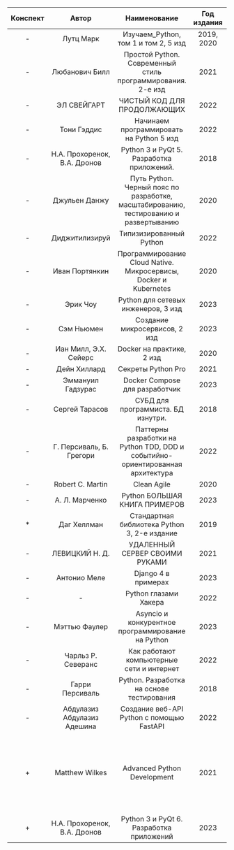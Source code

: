 | Конспект |            Автор             |                                     Наименование                                      | Год издания |                                                                                                             |
|:--------:|:----------------------------:|:-------------------------------------------------------------------------------------:|:-----------:|:-----------------------------------------------------------------------------------------------------------:|
|    -     |          Лутц Марк           |                         Изучаем_Python, том 1 и том 2, 5 изд                          | 2019, 2020  |                                                                                                             |
|    -     |        Любанович Билл        |              Простой Python. Современный стиль программирования. 2-е изд              |    2021     |                                                 SQLAlchemy                                                  |
|    -     |         ЭЛ СВЕЙГАРТ          |                              ЧИСТЫЙ КОД ДЛЯ ПРОДОЛЖАЮЩИХ                              |    2022     |                                                                                                             |
|    -     |         Тони Гэддис          |                       Начинаем программировать на Python 5 изд                        |    2022     |                                                    база                                                     |
|    -     | Н.А. Прохоренок, В.А. Дронов |                       Python 3 и PyQt 5. Разработка приложений.                       |    2018     |                                                                                                             |
|    -     |        Джульен Данжу         | Путь Pythoп. Черный пояс по разработке, масштабированию, тестированию и развертыванию |    2020     |                                                                                                             |
|    -     |        Диджитилизируй        |                                Типизизированный Python                                |    2022     |                                                   typing                                                    |
|    -     |        Иван Портянкин        |           Программирование Cloud Native. Микросервисы, Docker и Kubernetes            |    2020     |                                                                                                             |
|    -     |           Эрик Чоу           |                          Python для сетевых инженеров, 3 изд                          |    2023     |                                                                                                             |
|    -     |          Сэм Ньюмен          |                             Создание микросервисов, 2 изд                             |    2023     |                                                                                                             |
|    -     |    Иан Милл, Э.Х. Сейерс     |                               Docker на практике, 2 изд                               |    2020     |                                                                                                             |
|    -     |         Дейн Хиллард         |                                  Секреты Python Pro                                   |    2021     |                                                                                                             |
|    -     |      Эммануил Гадзурас       |                            Docker Compose для разработчик                             |    2023     |                                                                                                             |
|    -     |        Сергей Тарасов        |                          СУБД для программиста. БД изнутри.                           |    2018     |                                                                                                             |
|    -     |   Г. Персиваль, Б. Грегори   |    Паттерны разработки на Python TDD, DDD и событийно-ориентированная архитектура     |    2022     |                                                                                                             |
|    -     |       Robert C. Martin       |                                      Clean Agile                                      |    2020     |                                                                                                             |
|    -     |        А. Л. Марченко        |                             Python БОЛЬШАЯ КНИГА ПРИМЕРОВ                             |    2023     |                                               dunder methods                                                |
|    *     |         Даг Хеллман          |                     Стандартная библиотека Python 3, 2-е издание                      |    2019     |                                                                                                             |
|    -     |        ЛЕВИЦКИЙ Н. Д.        |                            УДАЛЕННЫЙ СЕРВЕР СВОИМИ РУКАМИ                             |    2021     |                                          Ubuntu 20.04, Astra Linux                                          |
|    -     |         Антонио Меле         |                                  Django 4 в примерах                                  |    2023     |                                                                                                             |
|    -     |              -               |                                 Python глазами Хакера                                 |    2022     |                                                   сокеты                                                    |
|    -     |        Мэттью Фаулер         |                   Asyncio и конкурентное программирование на Python                   |    2023     |                                     asyncio, multiprocessing, threading                                     |
|    -     |      Чарльз Р. Северанс      |                       Как работают компьютерные сети и интернет                       |    2022     |                                                                                                             |
|    -     |       Гарри Персиваль        |                       Python. Разработка на основе тестирования                       |    2018     |                                                                                                             |
|    -     | Абдулазиз Абдулазиз Адешина  |                       Создание веб-API Python с помощью FastAPI                       |    2022     |                                                                                                             |
|    +     |        Matthew Wilkes        |                              Advanced Python Development                              |    2021     | pipenv, pytest, flake8, mypy, SQLAlchemy, Alembic, threading, создание интерфейса командной строки, jupyter |
|    +     | Н.А. Прохоренок, В.А. Дронов |                       Python 3 и PyQt 6. Разработка приложений                        |    2023     |                                 лучшая база по Python до 3.10 включительно                                  |
